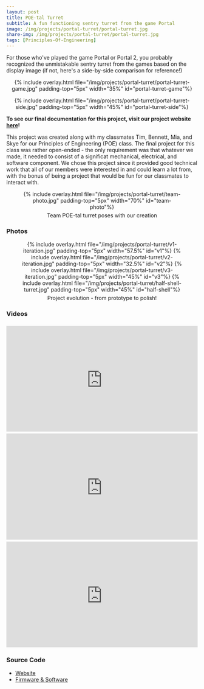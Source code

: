 ```yaml
---
layout: post
title: POE-tal Turret
subtitle: A fun functioning sentry turret from the game Portal
image: /img/projects/portal-turret/portal-turret.jpg
share-img: /img/projects/portal-turret/portal-turret.jpg
tags: [Principles-Of-Engineering]
---
```


For those who've played the game Portal or Portal 2, you probably recognized the unmistakable sentry turret from the games based on the display image (if not, here's a side-by-side comparison for reference!)

<center>
  {% include overlay.html
    file="/img/projects/portal-turret/portal-turret-game.jpg"
    padding-top="5px"
    width="35%"
    id="portal-turret-game"%}

  {% include overlay.html
    file="/img/projects/portal-turret/portal-turret-side.jpg"
    padding-top="5px"
    width="45%"
    id="portal-turret-side"%}
</center>

**To see our final documentation for this project, visit our project website [here](http://poe.olin.edu/2019/poetal-turret/)!**

This project was created along with my classmates Tim, Bennett, Mia, and Skye for our Principles of Engineering (POE) class. The final project for this class was rather open-ended - the only requirement was that whatever we made, it needed to consist of a significat mechanical, electrical, and software component. We chose this project since it provided good technical work that all of our members were interested in and could learn a lot from, with the bonus of being a project that would be fun for our classmates to interact with.

<center>
  <figure>
    {% include overlay.html
      file="/img/projects/portal-turret/team-photo.jpg"
      padding-top="5px"
      width="70%"
      id="team-photo"%}
    <figcaption style="padding-top:5px;width:70%">Team POE-tal turret poses with our creation</figcaption>
  </figure>
</center>

### Photos
<center>
  <figure>
  {% include overlay.html
    file="/img/projects/portal-turret/v1-iteration.jpg"
    padding-top="5px"
    width="57.5%"
    id="v1"%}
  {% include overlay.html
    file="/img/projects/portal-turret/v2-iteration.jpg"
    padding-top="5px"
    width="32.5%"
    id="v2"%}
  {% include overlay.html
    file="/img/projects/portal-turret/v3-iteration.jpg"
    padding-top="5px"
    width="45%"
    id="v3"%}
  {% include overlay.html
    file="/img/projects/portal-turret/half-shell-turret.jpg"
    padding-top="5px"
    width="45%"
    id="half-shell"%}
    <figcaption style="padding-top:5px;width:80%">Project evolution - from prototype to polish!</figcaption>
  </figure>
</center>

### Videos
<style>.embed-container { position: relative; padding-bottom: 56.25%; height: 0; overflow: hidden; max-width: 100%; } .embed-container iframe, .embed-container object, .embed-container embed { position: absolute; top: 5px; left: 0; width: 100%; height: 100%; }</style><div class='embed-container'><iframe src='https://www.youtube.com/embed/jeXZIWN4Z0k' frameborder='0' allowfullscreen></iframe></div>

<style>.embed-container { position: relative; padding-bottom: 56.25%; height: 0; overflow: hidden; max-width: 100%; } .embed-container iframe, .embed-container object, .embed-container embed { position: absolute; top: 5px; left: 0; width: 100%; height: 100%; }</style><div class='embed-container'><iframe src='https://www.youtube.com/embed/PaUOFTwS_SE' frameborder='0' allowfullscreen></iframe></div>

<style>.embed-container { position: relative; padding-bottom: 56.25%; height: 0; overflow: hidden; max-width: 100%; } .embed-container iframe, .embed-container object, .embed-container embed { position: absolute; top: 5px; left: 0; width: 100%; height: 100%; }</style><div class='embed-container'><iframe src='https://www.youtube.com/embed/zmT4dJ4Yj_Q' frameborder='0' allowfullscreen></iframe></div>

### Source Code
+ [Website](https://github.com/AmyPhung/portal_turret_site)
+ [Firmware & Software](https://github.com/AmyPhung/portal_turret)
